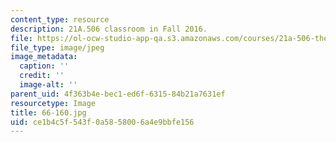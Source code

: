 ```yaml
---
content_type: resource
description: 21A.506 classroom in Fall 2016.
file: https://ol-ocw-studio-app-qa.s3.amazonaws.com/courses/21a-506-the-anthropology-of-politics-u-s-presidential-election-edition-fall-2016/ce1b4c5f543f0a5858006a4e9bbfe156_66-160.jpg
file_type: image/jpeg
image_metadata:
  caption: ''
  credit: ''
  image-alt: ''
parent_uid: 4f363b4e-bec1-ed6f-6315-84b21a7631ef
resourcetype: Image
title: 66-160.jpg
uid: ce1b4c5f-543f-0a58-5800-6a4e9bbfe156
---
```

